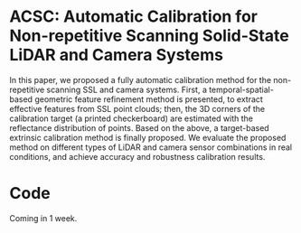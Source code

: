# ACSC: Automatic Calibration for Non-repetitive Scanning Solid-State LiDAR and Camera Systems

In this paper, we proposed a fully automatic calibration method for the non-repetitive scanning SSL and camera systems. First, a temporal-spatial-based geometric feature refinement method is presented, to extract effective features from SSL point clouds; then, the 3D corners of the calibration target (a printed checkerboard) are estimated with the reflectance distribution of points. Based on the above, a target-based extrinsic calibration method is finally proposed. We evaluate the proposed method on different types of LiDAR and camera sensor combinations in real conditions, and achieve accuracy and robustness calibration results.

# Code
Coming in 1 week.
